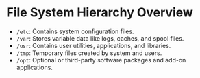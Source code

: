 # File System Hierarchy Overview

- `/etc`: Contains system configuration files.
- `/var`: Stores variable data like logs, caches, and spool files.
- `/usr`: Contains user utilities, applications, and libraries.
- `/tmp`: Temporary files created by system and users.
- `/opt`: Optional or third-party software packages and add-on applications.
